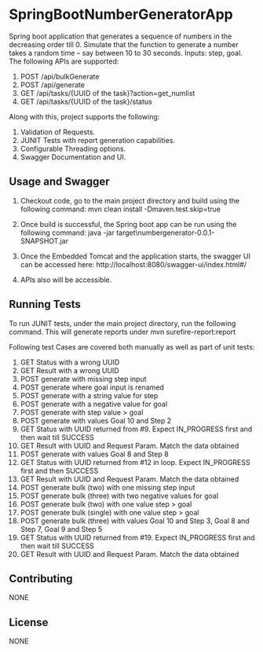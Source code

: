 # SpringBootNumberGeneratorApp
Spring boot application that generates a sequence of numbers in the decreasing order till 0. Simulate that the function to generate a number takes a random time – say between 10 to 30 seconds. Inputs: step, goal.
The following APIs are supported:
  1. POST /api/bulkGenerate
  2. POST /api/generate
  3. GET /api/tasks/{UUID of the task}?action=get_numlist
  4. GET /api/tasks/{UUID of the task}/status

Along with this, project supports the following:
  1. Validation of Requests.
  2. JUNIT Tests with report generation capabilities.
  3. Configurable Threading options.
  4. Swagger Documentation and UI.


## Usage and Swagger
1. Checkout code, go to the main project directory and build using the following command:
mvn clean install -Dmaven.test.skip=true

2. Once build is successful, the Spring boot app can be run using the following command:
java -jar target\numbergenerator-0.0.1-SNAPSHOT.jar

3. Once the Embedded Tomcat and the application starts, the swagger UI can be accessed here:
http://localhost:8080/swagger-ui/index.html#/

4. APIs also will be accessible.


## Running Tests

To run JUNIT tests, under the main project directory, run the following command. This will generate reports under 
mvn surefire-report:report

Following test Cases are covered both manually as well as part of unit tests:
1. GET Status with a wrong UUID
2. GET Result with a wrong UUID
3. POST generate with missing step input
4. POST generate where goal input is renamed
5. POST generate with a string value for step
6. POST generate with a negative value for goal
7. POST generate with step value > goal
8. POST generate with values Goal 10 and Step 2
9. GET Status with UUID returned from #9. Expect IN_PROGRESS first and then wait till SUCCESS
10. GET Result with UUID and Request Param. Match the data obtained
11. POST generate with values Goal 8 and Step 8
12. GET Status with UUID returned from #12 in loop. Expect IN_PROGRESS first and then SUCCESS
13. GET Result with UUID and Request Param. Match the data obtained
14. POST generate bulk (two) with one missing step input
15. POST generate bulk (three) with two negative values for goal
16. POST generate bulk (two) with one value step > goal
17. POST generate bulk (single) with one value step > goal
18. POST generate bulk (three) with values Goal 10 and Step 3, Goal 8 and Step 7, Goal 9 and Step 5
19. GET Status with UUID returned from #19. Expect IN_PROGRESS first and then wait till SUCCESS
20. GET Result with UUID and Request Param. Match the data obtained

## Contributing
NONE

## License
NONE


